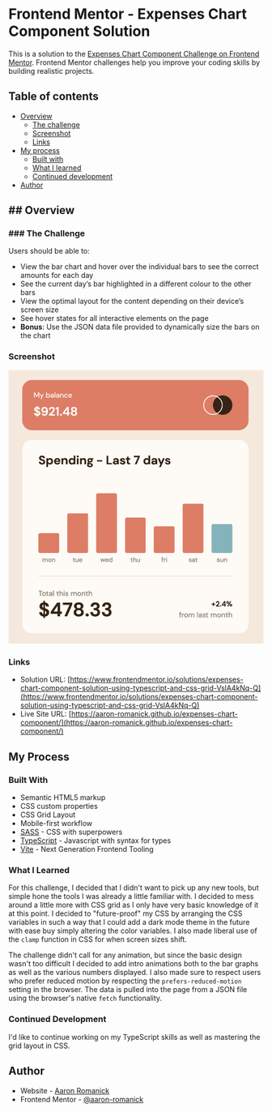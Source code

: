 # Frontend Mentor - Expenses Chart Component Solution

This is a solution to the [Expenses Chart Component Challenge on Frontend Mentor](https://www.frontendmentor.io/challenges/expenses-chart-component-e7yJBUdjwt). Frontend Mentor challenges help you improve your coding skills by building realistic projects. 

## Table of contents

- [Overview](#overview)
  - [The challenge](#the-challenge)
  - [Screenshot](#screenshot)
  - [Links](#links)
- [My process](#my-process)
  - [Built with](#built-with)
  - [What I learned](#what-i-learned)
  - [Continued development](#continued-development)
- [Author](#author)

## <a name="overview"></a>## Overview

### <a name="the-challenge"></a>### The Challenge

Users should be able to:

- View the bar chart and hover over the individual bars to see the correct amounts for each day
- See the current day’s bar highlighted in a different colour to the other bars
- View the optimal layout for the content depending on their device’s screen size
- See hover states for all interactive elements on the page
- **Bonus**: Use the JSON data file provided to dynamically size the bars on the chart

### Screenshot

![Interactive Comments Section Solution](./screenshot.png)

### Links

- Solution URL: [https://www.frontendmentor.io/solutions/expenses-chart-component-solution-using-typescript-and-css-grid-VslA4kNq-Q](https://www.frontendmentor.io/solutions/expenses-chart-component-solution-using-typescript-and-css-grid-VslA4kNq-Q)
- Live Site URL: [https://aaron-romanick.github.io/expenses-chart-component/](https://aaron-romanick.github.io/expenses-chart-component/)

## <a name="my-process"></a>My Process

### <a name="built-with"></a>Built With

- Semantic HTML5 markup
- CSS custom properties
- CSS Grid Layout
- Mobile-first workflow
- [SASS](https://sass-lang.com/) - CSS with superpowers
- [TypeScript](https://www.typescriptlang.org/) - Javascript with syntax for types
- [Vite](https://vitejs.dev/) - Next Generation Frontend Tooling

### <a name="what-i-learned"></a>What I Learned

For this challenge, I decided that I didn't want to pick up any new tools, but simple hone the tools I was already a little familiar with. I decided to mess around a little more with CSS grid as I only have very basic knowledge of it at this point. I decided to "future-proof" my CSS by arranging the CSS variables in such a way that I could add a dark mode theme in the future with ease buy simply altering the color variables. I also made liberal use of the `clamp` function in CSS for when screen sizes shift.

The challenge didn't call for any animation, but since the basic design wasn't too difficult I decided to add intro animations both to the bar graphs as well as the various numbers displayed. I also made sure to respect users who prefer reduced motion by respecting the `prefers-reduced-motion` setting in the browser. The data is pulled into the page from a JSON file using the browser's native `fetch` functionality.

### Continued Development

I'd like to continue working on my TypeScript skills as well as mastering the grid layout in CSS.

## <a name="author"></a>Author

- Website - [Aaron Romanick](https://www.aaronromanick.com)
- Frontend Mentor - [@aaron-romanick](https://www.frontendmentor.io/profile/aaron-romanick)

